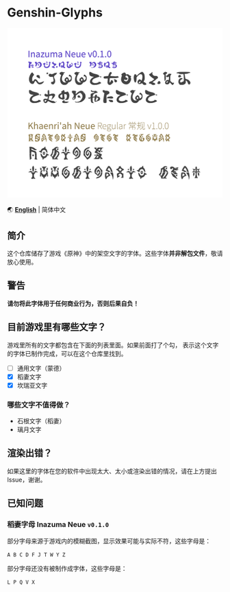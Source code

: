# Genshin-Glyphs

![字体样本](specimen.png)

🌏 **[English](README_en.md)** | 简体中文

## 简介

这个仓库储存了游戏《原神》中的架空文字的字体。这些字体**并非解包文件**，敬请放心使用。

## 警告

**请勿将此字体用于任何商业行为，否则后果自负！**

## 目前游戏里有哪些文字？

游戏里所有的文字都包含在下面的列表里面。如果前面打了个勾，
表示这个文字的字体已制作完成，可以在这个仓库里找到。

- [ ] 通用文字（蒙德）
- [X] 稻妻文字
- [X] 坎瑞亚文字

### 哪些文字不值得做？

- 石根文字（稻妻）
- 璃月文字

## 渲染出错？

如果这里的字体在您的软件中出现太大、太小或渲染出错的情况，请在上方提出 Issue，谢谢。

## 已知问题

### 稻妻字母 Inazuma Neue `v0.1.0`

部分字母来源于游戏内的模糊截图，显示效果可能与实际不符，这些字母是：
```
A B C D F J T W Y Z
```

部分字母还没有被制作成字体，这些字母是：
```
L P Q V X
```